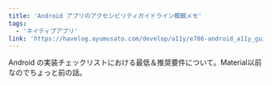 ```yaml
---
title: 'Android アプリのアクセシビリティガイドライン概観メモ'
tags:
  - 'ネイティブアプリ'
link: 'https://havelog.ayumusato.com/develop/a11y/e706-android_a11y_guidelines.html'
---
```


Android の実装チェックリストにおける最低＆推奨要件について。Material以前なのでちょっと前の話。
